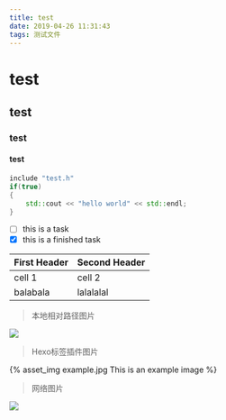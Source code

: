 ```yaml
---
title: test
date: 2019-04-26 11:31:43
tags: 测试文件
---
```


# test
## test
### test
#### test

```C++
include "test.h"
if(true)
{
    std::cout << "hello world" << std::endl;
}
```

- [ ] this is a task
- [x] this is a finished task

First Header | Second Header
------------ | -------------
cell 1       | cell 2
balabala     | lalalalal

> 本地相对路径图片

![](example.jpg)

> Hexo标签插件图片

{% asset_img example.jpg This is an example image %}

> 网络图片

![](https://timgsa.baidu.com/timg?image&quality=80&size=b9999_10000&sec=1556855312&di=62446d83d88967a38d3e9d39a9d35531&imgtype=jpg&er=1&src=http%3A%2F%2Fpic1.win4000.com%2Fwallpaper%2F7%2F57ac3605353a8.jpg)